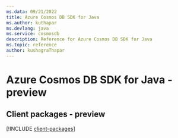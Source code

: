```yaml
---
ms.data: 09/21/2022
title: Azure Cosmos DB SDK for Java
ms.author: kuthapar
ms.devlang: java
ms.service: cosmosdb
description: Reference for Azure Cosmos DB SDK for Java
ms.topic: reference
author: kushagraThapar
---
```

# Azure Cosmos DB SDK for Java - preview

## Client packages - preview
[!INCLUDE [client-packages](cosmos-db-client-index.md)]